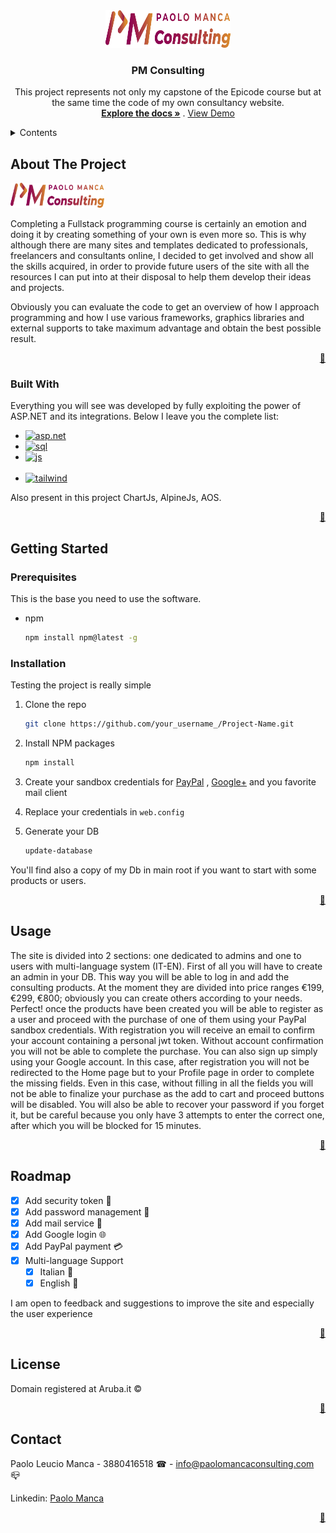 
<div align="center">
  <a href="www.paolomancaconsulting.com" id="top">
    <img src="https://github.com/Paolomanca90/DHConsulting/blob/master/DHConsulting/Content/Img/Logo-2.png" alt="Logo" width="200" height="60">
  </a>

  <h3 align="center">PM Consulting</h3>

  <p align="center">
    This project represents not only my capstone of the Epicode course but at the same time the code of my own consultancy website.
    <br />
    <a href="https://github.com/Paolomanca90/DHConsulting"><strong>Explore the docs »</strong></a>
    .
    <a href="www.paolomancaconsulting.com">View Demo</a>
  </p>
</div>



<!-- TABLE OF CONTENTS -->
<details>
  <summary>Contents</summary>
  <ol>
    <li>
      <a href="#about-the-project">About The Project</a>
      <ul>
        <li><a href="#built-with">Built With</a></li>
      </ul>
    </li>
    <li>
      <a href="#getting-started">Getting Started</a>
      <ul>
        <li><a href="#prerequisites">Prerequisites</a></li>
        <li><a href="#installation">Installation</a></li>
      </ul>
    </li>
    <li><a href="#usage">Usage</a></li>
    <li><a href="#roadmap">Roadmap</a></li>
    <li><a href="#contact">Contact</a></li>
  </ol>
</details>



<!-- ABOUT THE PROJECT -->
## About The Project

<img src="https://github.com/Paolomanca90/DHConsulting/blob/master/DHConsulting/Content/Img/Logo-2.png" alt="Logo" width="150" height="40" id="about">

Completing a Fullstack programming course is certainly an emotion and doing it by creating something of your own is even more so. This is why although there are many sites and templates dedicated to professionals, freelancers and consultants online, I decided to get involved and show all the skills acquired, in order to provide future users of the site with all the resources I can put into at their disposal to help them develop their ideas and projects.

Obviously you can evaluate the code to get an overview of how I approach programming and how I use various frameworks, graphics libraries and external supports to take maximum advantage and obtain the best possible result.

<p align="right"><a href="#top">🔼</a></p>



### Built With

Everything you will see was developed by fully exploiting the power of ASP.NET and its integrations. Below I leave you the complete list:

<ul>
  <li>
    <a href="https://dotnet.microsoft.com/pt-br/learn/aspnet/what-is-aspnet">
    <img src="https://www.easyask.com/wp-content/uploads/2019/02/asp.net-logo-MSA-Technosoft.png" alt="asp.net"              width="100" height="40">
  </a>
  </li>
  <li>
    <a href="https://www.microsoft.com/en-us/sql-server/sql-server-downloads">
    <img src="https://www.cbssolutions.co.uk/wp-content/uploads/2016/07/1768.sql_logo.png" alt="sql"              width="100" height="40">
  </a>
  </li>
  <li>
    <a href="https://www.javascript.com/">
    <img src="https://logowik.com/content/uploads/images/3799-javascript.jpg" alt="js" width="60" height="40">
  </a>
  </li>
  <br>
  <li>
    <a href="https://tailwindcss.com/">
    <img src="https://upload.wikimedia.org/wikipedia/commons/thumb/9/95/Tailwind_CSS_logo.svg/1280px-Tailwind_CSS_logo.svg.png" alt="tailwind"              width="100" height="20">
  </a>
  </li>
</ul>

Also present in this project ChartJs, AlpineJs, AOS.

<p align="right"><a href="#top">🔼</a></p>



<!-- GETTING STARTED -->
## Getting Started



### Prerequisites

This is the base you need to use the software.
* npm
  ```sh
  npm install npm@latest -g
  ```

### Installation

Testing the project is really simple

1. Clone the repo
   ```sh
   git clone https://github.com/your_username_/Project-Name.git
   ```
2. Install NPM packages
   ```sh
   npm install
   ```
3. Create your sandbox credentials for <a href="https://developer.paypal.com/home">PayPal</a> , <a href="https://console.cloud.google.com/">Google+<a/> and you favorite mail client

4. Replace your credentials in `web.config`

5. Generate your DB
   ```sh
   update-database
   ```

You'll find also a copy of my Db in main root if you want to start with some products or users.

<p align="right"><a href="#top">🔼</a></p>



<!-- USAGE EXAMPLES -->
## Usage

The site is divided into 2 sections: one dedicated to admins and one to users with multi-language system (IT-EN).
First of all you will have to create an admin in your DB. This way you will be able to log in and add the consulting products. At the moment they are divided into price ranges €199, €299, €800; obviously you can create others according to your needs.
Perfect! once the products have been created you will be able to register as a user and proceed with the purchase of one of them using your PayPal sandbox credentials.
With registration you will receive an email to confirm your account containing a personal jwt token. Without account confirmation you will not be able to complete the purchase.
You can also sign up simply using your Google account. In this case, after registration you will not be redirected to the Home page but to your Profile page in order to complete the missing fields. Even in this case, without filling in all the fields you will not be able to finalize your purchase as the add to cart and proceed buttons will be disabled.
You will also be able to recover your password if you forget it, but be careful because you only have 3 attempts to enter the correct one, after which you will be blocked for 15 minutes.

<p align="right"><a href="#top">🔼</a></p>



<!-- ROADMAP -->
## Roadmap

- [x] Add security token 🔐
- [x] Add password management 🔑
- [x] Add mail service 📧
- [x] Add Google login 🌐
- [x] Add PayPal payment 💳
- [x] Multi-language Support
    - [x] Italian 🍕
    - [x] English 🍵

I am open to feedback and suggestions to improve the site and especially the user experience

<p align="right"><a href="#top">🔼</a></p>



<!-- LICENSE -->
## License

Domain registered at Aruba.it ©

<p align="right"><a href="#top">🔼</a></p>



<!-- CONTACT -->
## Contact

Paolo Leucio Manca - 3880416518 ☎ - <a href="mailto:info@paolomancaconsulting.com">info@paolomancaconsulting.com</a> 📪

Linkedin: <a href="https://www.linkedin.com/in/paolo-manca-developer/">Paolo Manca</a>

<p align="right"><a href="#top">🔼</a></p>

